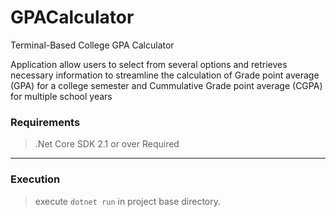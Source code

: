 # GPACalculator

Terminal-Based College GPA Calculator 

Application allow users to select from several options and retrieves necessary information to streamline the calculation of Grade point average (GPA) for a college semester and Cummulative Grade point average (CGPA) for multiple school years

### **Requirements**

> .Net Core SDK 2.1 or over Required

*** 

### **Execution**

> execute `dotnet run` in project base directory.
